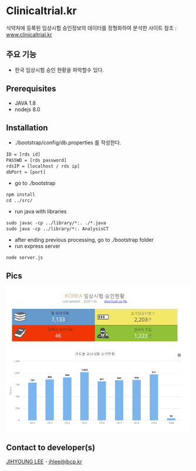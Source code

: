 # Clinicaltrial.kr
식약처에 등록된 임상시험 승인정보의 데이터를 정형화하여 분석한 사이트 참조 : www.clinicaltrial.kr 

## 주요 기능
+ 한국 임상시험 승인 현황을 파악할수 있다.

## Prerequisites
+ JAVA 1.8
+ nodejs 8.0

## Installation
+ ./bootstrap/config/db.properties 를 작성한다.
```
ID = [rds id]
PASSWD = [rds password]
rdsIP = [localhost / rds ip]
dbPort = [port]

```
+ go to ./bootstrap
```
npm install
cd ../src/
```
+ run java with libraries
```
sudo javac -cp ../library/*:. ./*.java
sudo java -cp ../library/*:. AnalysisCT
```

+ after ending previous processing, go to ./bootstrap folder 
+ run express server
```
node server.js 
```

## Pics
![Clinicaltrial.kr](/ct1.png)

## Contact to developer(s)
 [JIHYOUNG LEE](https://github.com/jhlee/) - jhlee@jbcp.kr

